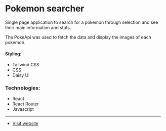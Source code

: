 # Pokemon searcher

Single page application to search for a pokemon through selection and see their main information and stats.

The PokeApi was used to fetch the data and display the images of each pokemon.

#### Styling:
- Tailwind CSS
- CSS
- Daisy UI

### Technologies:
- React
- React Router
- Javascript


****

- [Visit website](https://pokemon-searcher-eta.vercel.app/)
